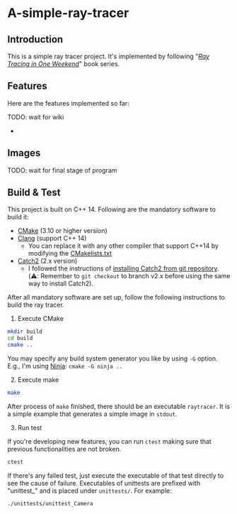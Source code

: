 # A-simple-ray-tracer

## Introduction

This is a simple ray tracer project. It's implemented by following "[_Ray Tracing in One Weekend_](https://raytracing.github.io/books/RayTracingInOneWeekend.html)" book series.

## Features

Here are the features implemented so far:

TODO: wait for wiki

- 

## Images

TODO: wait for final stage of program

## Build & Test

This project is built on C++ 14. Following are the mandatory software to build it:

- [CMake](https://cmake.org/) (3.10 or higher version)
- [Clang](https://clang.llvm.org) (support C++ 14)
	- You can replace it with any other compiler that support C++14 by modifying the [CMakelists.txt](./CMakeLists.txt)
- [Catch2](https://github.com/catchorg/Catch2) (2.x version)
	- I followed the instructions of [installing Catch2 from git repository](https://github.com/catchorg/Catch2/blob/v2.x/docs/cmake-integration.md#installing-catch2-from-git-repository). (:warning:: Remember to `git checkout` to branch v2.x before using the same way to install Catch2).

After all mandatory software are set up, follow the following instructions to build the ray tracer.

1. Execute CMake

```bash
mkdir build
cd build
cmake ..
```

You may specify any build system generator you like by using `-G` option. E.g., I'm using [Ninja](https://ninja-build.org): `cmake -G ninja ..`

2. Execute make

```bash
make
```

After process of `make` finished, there should be an executable `raytracer`. It is a simple example that generates a simple image in `stdout`.

3. Run test

If you're developing new features, you can run `ctest` making sure that previous functionalities are not broken.

```bash
ctest
```

If there's any failed test, just execute the executable of that test directly to see the cause of failure.
Executables of unittests are prefixed with "unittest_" and is placed under `unittests/`. For example:

```bash
./unittests/unittest_Camera
```

